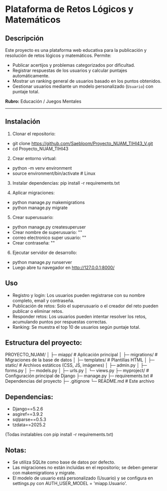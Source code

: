 # Plataforma de Retos Lógicos y Matemáticos

## Descripción
Este proyecto es una plataforma web educativa para la publicación y resolución de retos lógicos y matemáticos. Permite:  
- Publicar acertijos y problemas categorizados por dificultad.  
- Registrar respuestas de los usuarios y calcular puntajes automáticamente.  
- Mostrar un ranking general de usuarios basado en los puntos obtenidos.  
- Gestionar usuarios mediante un modelo personalizado (`Usuario`) con puntaje total.  

**Rubro:** Educación / Juegos Mentales

---

## Instalación

1. Clonar el repositorio:
- git clone https://github.com/Saebloom/Proyecto_NUAM_TIHI43_V.git
- cd Proyecto_NUAM_TIHI43

2. Crear entorno virtual:
- python -m venv environment
- source environment/bin/activate  # Linux

3. Instalar dependencias:
pip install -r requirements.txt

4. Aplicar migraciones:
- python manage.py makemigrations
- python manage.py migrate

5. Crear superusuario:
- python manage.py createsuperuser
- Crear nombre de superusuario: ""
- correo electronico super usuario: ""
- Crear contraseña: ""

6. Ejecutar servidor de desarrollo:
- python manage.py runserver
- Luego abre tu navegador en http://127.0.0.1:8000/

## Uso

- Registro y login: Los usuarios pueden registrarse con su nombre completo, email y contraseña.
- Publicación de retos: Solo el superusuario o el creador del reto pueden publicar o eliminar retos.
- Responder retos: Los usuarios pueden intentar resolver los retos, acumulando puntos por respuestas correctas.
- Ranking: Se muestra el top 10 de usuarios según puntaje total.

## Estructura del proyecto:

PROYECTO_NUAM/
│
├─ miapp/                  # Aplicación principal
│   ├─ migrations/         # Migraciones de la base de datos
│   ├─ templates/          # Plantillas HTML
│   ├─ static/             # Archivos estáticos (CSS, JS, imágenes)
│   ├─ admin.py
│   ├─ forms.py
│   ├─ models.py
│   ├─ urls.py
│   └─ views.py
├─ myproject/              # Configuración principal de Django
├─ manage.py
├─ requirements.txt        # Dependencias del proyecto
├─ .gitignore
└─ README.md               # Este archivo

## Dependencias:

- Django==5.2.6
- asgiref==3.9.2
- sqlparse==0.5.3
- tzdata==2025.2

(Todas instalables con pip install -r requirements.txt)

## Notas:

- Se utiliza SQLite como base de datos por defecto.
- Las migraciones no están incluidas en el repositorio; se deben generar con makemigrations y migrate.
- El modelo de usuario está personalizado (Usuario) y se configura en settings.py con AUTH_USER_MODEL = 'miapp.Usuario'.
